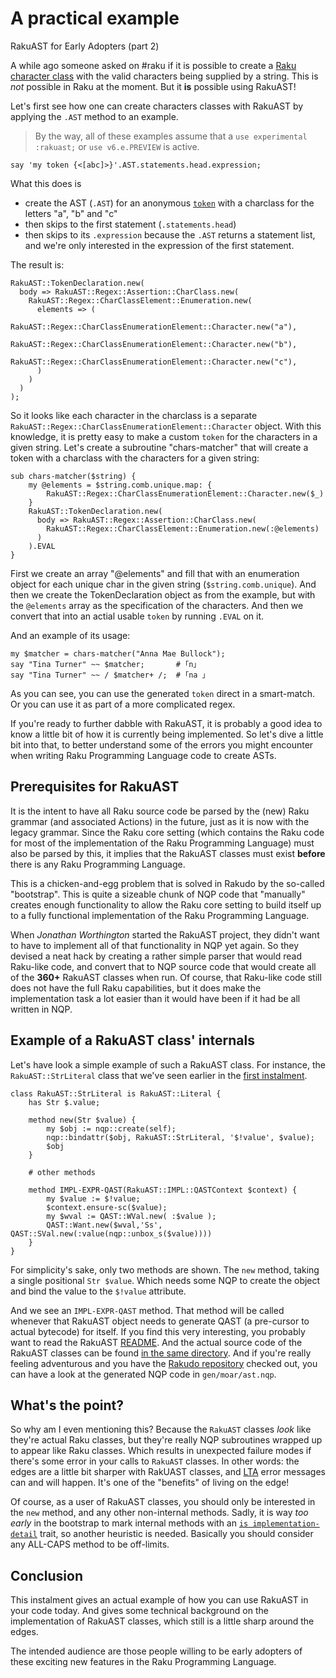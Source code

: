 A practical example
=========================
RakuAST for Early Adopters (part 2)

A while ago someone asked on #raku if it is possible to create a [Raku character class](https://docs.raku.org/language/regexes#Enumerated_character_classes_and_ranges) with the valid characters being supplied by a string.  This is *not* possible in Raku at the moment.  But it **is** possible using RakuAST!

Let's first see how one can create characters classes with RakuAST by applying the `.AST` method to an example.

> By the way, all of these examples assume that a `use experimental :rakuast;` or `use v6.e.PREVIEW` is active.
```
say 'my token {<[abc]>}'.AST.statements.head.expression;
```
What this does is
- create the AST (`.AST`) for an anonymous [`token`](https://docs.raku.org/language/grammars#Rules) with a charclass for the letters "a", "b" and "c"
- then skips to the first statement (`.statements.head`)
- then skips to its `.expression`
because the `.AST` returns a statement list, and we're only interested in the expression of the first statement.

The result is:
```
RakuAST::TokenDeclaration.new(
  body => RakuAST::Regex::Assertion::CharClass.new(
    RakuAST::Regex::CharClassElement::Enumeration.new(
      elements => (
        RakuAST::Regex::CharClassEnumerationElement::Character.new("a"),
        RakuAST::Regex::CharClassEnumerationElement::Character.new("b"),
        RakuAST::Regex::CharClassEnumerationElement::Character.new("c"),
      )
    )
  )
);
```
So it looks like each character in the charclass is a separate `RakuAST::Regex::CharClassEnumerationElement::Character` object.  With this knowledge, it is pretty easy to make a custom `token` for the characters in a given string.  Let's create a subroutine "chars-matcher" that will create a token with a charclass with the characters for a given string:
```
sub chars-matcher($string) {
    my @elements = $string.comb.unique.map: {
        RakuAST::Regex::CharClassEnumerationElement::Character.new($_)
    }
    RakuAST::TokenDeclaration.new(
      body => RakuAST::Regex::Assertion::CharClass.new(
        RakuAST::Regex::CharClassElement::Enumeration.new(:@elements)
      )
    ).EVAL
}
```
First we create an array "@elements" and fill that with an enumeration object for each unique char in the given string (`$string.comb.unique`).  And then we create the TokenDeclaration object as from the example, but with the `@elements` array as the specification of the characters.  And then we convert that into an actial usable `token` by running `.EVAL` on it.

And an example of its usage:
```
my $matcher = chars-matcher("Anna Mae Bullock");
say "Tina Turner" ~~ $matcher;       # ｢n｣
say "Tina Turner" ~~ / $matcher+ /;  # ｢na ｣
```
As you can see, you can use the generated `token` direct in a smart-match.  Or you can use it as part of a more complicated regex.

If you're ready to further dabble with RakuAST, it is probably a good idea to know a little bit of how it is currently being implemented.  So let's dive a little bit into that, to better understand some of the errors you might encounter when writing Raku Programming Language code to create ASTs.

Prerequisites for RakuAST
-------------------------
It is the intent to have all Raku source code be parsed by the (new) Raku grammar (and associated Actions) in the future, just as it is now with the legacy grammar.  Since the Raku core setting (which contains the Raku code for most of the implementation of the Raku Programming Language) must also be parsed by this, it implies that the RakuAST classes must exist **before** there is any Raku Programming Language.

This is a chicken-and-egg problem that is solved in Rakudo by the so-called "bootstrap".  This is quite a sizeable chunk of NQP code that "manually" creates enough functionality to allow the Raku core setting to build itself up to a fully functional implementation of the Raku Programming Language.

When *Jonathan Worthington* started the RakuAST project, they didn't want to have to implement all of that functionality in NQP yet again.  So they devised a neat hack by creating a rather simple parser that would read Raku-like code, and convert that to NQP source code that would create all of the **360+** RakuAST classes when run.  Of course, that Raku-like code still does not have the full Raku capabilities, but it does make the implementation task a lot easier than it would have been if it had be all written in NQP.

Example of a RakuAST class' internals
-------------------------------------
Let's have look a simple example of such a RakuAST class.  For instance, the `RakuAST::StrLiteral` class that we've seen earlier in the [first instalment](https://dev.to/lizmat/rakuast-for-early-adopters-576n).
```
class RakuAST::StrLiteral is RakuAST::Literal {
    has Str $.value;

    method new(Str $value) {
        my $obj := nqp::create(self);
        nqp::bindattr($obj, RakuAST::StrLiteral, '$!value', $value);
        $obj
    }

    # other methods

    method IMPL-EXPR-QAST(RakuAST::IMPL::QASTContext $context) {
        my $value := $!value;
        $context.ensure-sc($value);
        my $wval := QAST::WVal.new( :$value );
        QAST::Want.new($wval,'Ss', QAST::SVal.new(:value(nqp::unbox_s($value))))
    }
}
```
For simplicity's sake, only two methods are shown.  The `new` method, taking a single positional `Str $value`.  Which needs some NQP to create the object and bind the value to the `$!value` attribute.

And we see an `IMPL-EXPR-QAST` method.  That method will be called whenever that RakuAST object needs to generate QAST (a pre-cursor to actual bytecode) for itself.  If you find this very interesting, you probably want to read the RakuAST [README](https://github.com/rakudo/rakudo/blob/main/src/Raku/ast/README.md#rakuast).  And the actual source code of the RakuAST classes can be found [in the same directory](https://github.com/rakudo/rakudo/tree/main/src/Raku/ast).  And if you're really feeling adventurous and you have the [Rakudo repository](https://github.com/rakudo/rakudo) checked out, you can have a look at the generated NQP code in `gen/moar/ast.nqp`.

What's the point?
-----------------
So why am I even mentioning this?  Because the `RakuAST` classes *look* like they're actual Raku classes, but they're really NQP subroutines wrapped up to appear like Raku classes.  Which results in unexpected failure modes if there's some error in your calls to `RakuAST` classes.   In other words: the edges are a little bit sharper with RakUAST classes, and [LTA](https://docs.raku.org/language/glossary#LTA) error messages can and will happen.  It's one of the "benefits" of living on the edge!

Of course, as a user of RakuAST classes, you should only be interested in the `new` method, and any other non-internal methods.  Sadly, it is way *too early* in the bootstrap to mark internal methods with an [`is implementation-detail`](https://docs.raku.org/language/traits#is_implementation-detail_trait) trait, so another heuristic is needed.  Basically you should consider any ALL-CAPS method to be off-limits.

Conclusion
----------
This instalment gives an actual example of how you can use RakuAST in your code today.  And gives some technical background on the implementation of RakuAST classes, which still is a little sharp around the edges.

The intended audience are those people willing to be early adopters of these exciting new features in the Raku Programming Language.

